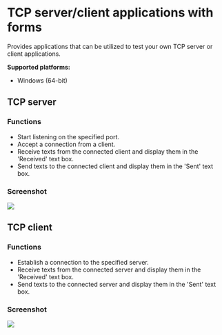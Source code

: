 # TCP server/client applications with forms

Provides applications that can be utilized to test your own TCP server or client applications.

**Supported platforms:**

* Windows (64-bit)

## TCP server

### Functions

* Start listening on the specified port.
* Accept a connection from a client.
* Receive texts from the connected client and display them in the 'Received' text box.
* Send texts to the connected client and display them in the 'Sent' text box. 

### Screenshot

![](C:\DevWork\Projects\Origo\tcp-server-client-with-forms\Doc\TcpServerForm.png)

## TCP client

### Functions

- Establish a connection to the specified server.
- Receive texts from the connected server and display them in the 'Received' text box.
- Send texts to the connected server and display them in the 'Sent' text box. 

### Screenshot

![](C:\DevWork\Projects\Origo\tcp-server-client-with-forms\Doc\TcpClientForm.png)
